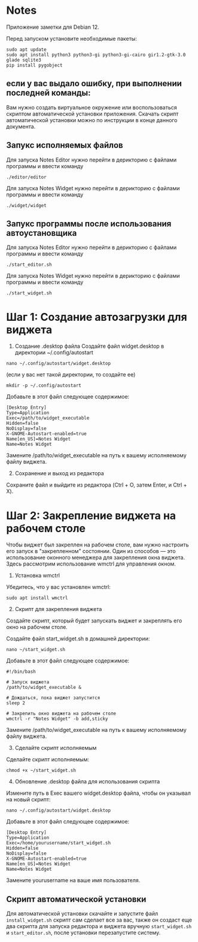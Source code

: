 # Notes
Приложение заметки для Debian 12.



Перед запуском установите необходимые пакеты:

``` 
sudo apt update
sudo apt install python3 python3-gi python3-gi-cairo gir1.2-gtk-3.0 glade sqlite3
pip install pygobject 
```

## если у вас выдало ошибку, при выполнении последней команды:
Вам нужно создать виртуальное окружение или воспользоваться скриптом автоматической установки приложения.
Скачать скрипт автоматической установки можно по инструкции в конце данного документа.

 
## Запукс исполняемых файлов

Для запуска Notes Editor нужно перейти в дерикторию с файлами программы и ввести команду

```
./editor/editor
```

Для запуска Notes Widget нужно перейти в дерикторию с файлами программы и ввести команду

```
./widget/widget
```

## Запукс программы после использования автоустановщика

Для запуска Notes Editor нужно перейти в дерикторию с файлами программы и ввести команду

```
./start_editor.sh
```

Для запуска Notes Widget нужно перейти в дерикторию с файлами программы и ввести команду

```
./start_widget.sh
```

# Шаг 1: Создание автозагрузки для виджета

1. Создание .desktop файла
Создайте файл widget.desktop в директории ~/.config/autostart

```
nano ~/.config/autostart/widget.desktop
```

(если у вас нет такой директории, то создайте ее)

```
mkdir -p ~/.config/autostart
```


Добавьте в этот файл следующее содержимое:

```
[Desktop Entry]
Type=Application
Exec=/path/to/widget_executable
Hidden=false
NoDisplay=false
X-GNOME-Autostart-enabled=true
Name[en_US]=Notes Widget
Name=Notes Widget
```

Замените /path/to/widget_executable на путь к вашему исполняемому файлу виджета.

2. Сохранение и выход из редактора

Сохраните файл и выйдите из редактора (Ctrl + O, затем Enter, и Ctrl + X).

# Шаг 2: Закрепление виджета на рабочем столе

Чтобы виджет был закреплен на рабочем столе, вам нужно настроить его запуск в "закрепленном" состоянии. Один из способов — это использование оконного менеджера для закрепления окна виджета. Здесь рассмотрим использование wmctrl для управления окном.
1. Установка wmctrl

Убедитесь, что у вас установлен wmctrl:


```
sudo apt install wmctrl
```


2. Скрипт для закрепления виджета

Создайте скрипт, который будет запускать виджет и закреплять его окно на рабочем столе.

Создайте файл start_widget.sh в домашней директории:

```
nano ~/start_widget.sh
```

Добавьте в этот файл следующее содержимое:


```
#!/bin/bash

# Запуск виджета
/path/to/widget_executable &

# Дождаться, пока виджет запустится
sleep 2

# Закрепить окно виджета на рабочем столе
wmctrl -r "Notes Widget" -b add,sticky
```

Замените /path/to/widget_executable на путь к вашему исполняемому файлу виджета.


3. Сделайте скрипт исполняемым

Сделайте скрипт исполняемым:

```
chmod +x ~/start_widget.sh
```
4. Обновление .desktop файла для использования скрипта

Измените путь в Exec вашего widget.desktop файла, чтобы он указывал на новый скрипт:

```
nano ~/.config/autostart/widget.desktop
```

Добавьте в этот файл следующее содержимое:

```
[Desktop Entry]
Type=Application
Exec=/home/yourusername/start_widget.sh
Hidden=false
NoDisplay=false
X-GNOME-Autostart-enabled=true
Name[en_US]=Notes Widget
Name=Notes Widget
```
Замените yourusername на ваше имя пользователя.


## Скрипт автоматической установки
Для автоматической установки скачайте и запустите файл `install_widget.sh` скрипт сам сделает все за вас, также он создаст еще два скрипта для запуска редактора и виджета вручную `start_widget.sh` и `start_editor.sh`, после установки перезапустите систему.

